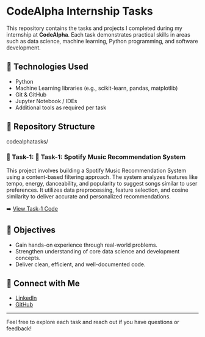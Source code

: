 # CodeAlpha Internship Tasks

This repository contains the tasks and projects I completed during my internship at **CodeAlpha**. Each task demonstrates practical skills in areas such as data science, machine learning, Python programming, and software development.

## 🔧 Technologies Used

- Python
- Machine Learning libraries (e.g., scikit-learn, pandas, matplotlib)
- Git & GitHub
- Jupyter Notebook / IDEs
- Additional tools as required per task

## 📁 Repository Structure
codealphatasks/
### 📁 Task-1: 📁 Task-1: Spotify Music Recommendation System
This project involves building a Spotify Music Recommendation System using a content-based filtering approach. The system analyzes features like tempo, energy, danceability, and popularity to suggest songs similar to user preferences. It utilizes data preprocessing, feature selection, and cosine similarity to deliver accurate and personalized recommendations.

➡️ [View Task-1 Code](./Task-1/Spotify_Recommidation_System.ipynb)


## 📌 Objectives

- Gain hands-on experience through real-world problems.
- Strengthen understanding of core data science and development concepts.
- Deliver clean, efficient, and well-documented code.

## 🔗 Connect with Me

- [LinkedIn](https://www.linkedin.com/in/ali-haider-ml)
- [GitHub](https://github.com/alihaider-ml)

---

Feel free to explore each task and reach out if you have questions or feedback!
